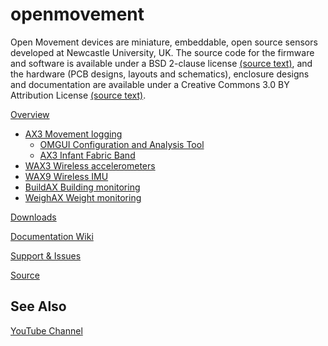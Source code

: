 openmovement
============

Open Movement devices are miniature, embeddable, open source sensors developed at Newcastle University, UK. The source code for the firmware and software is available under a BSD 2-clause license [(source text)](http://github.com/digitalinteraction/openmovement/blob/master/Software/LICENSE.TXT), and the hardware (PCB designs, layouts and schematics), enclosure designs and documentation are available under a Creative Commons 3.0 BY Attribution License [(source text)](http://github.com/digitalinteraction/openmovement/blob/master/Hardware/LICENSE.TXT).

[Overview](http://github.com/digitalinteraction/openmovement/wiki/OpenMovement) 
* [AX3 Movement logging](http://github.com/digitalinteraction/openmovement/wiki/AX3)
  * [OMGUI Configuration and Analysis Tool](https://github.com/digitalinteraction/openmovement/wiki/AX3-GUI)
  * [AX3 Infant Fabric Band](https://github.com/digitalinteraction/openmovement/tree/master/Mechanical/AX3/AX3%20Fabric%20Band)
* [WAX3 Wireless accelerometers](http://github.com/digitalinteraction/openmovement/wiki/WAX3)
* [WAX9 Wireless IMU](http://github.com/digitalinteraction/openmovement/wiki/WAX9)
* [BuildAX Building monitoring](http://github.com/digitalinteraction/openmovement/wiki/BuildAX)
* [WeighAX Weight monitoring](http://github.com/digitalinteraction/openmovement/wiki/WeighAX)

<!-- * [AXi '9-Axis' device with display](http://github.com/digitalinteraction/openmovement/wiki/AXi) -->

[Downloads](https://github.com/digitalinteraction/openmovement/blob/master/Downloads/README.md)

[Documentation Wiki](http://github.com/digitalinteraction/openmovement/wiki/Documentation)

[Support & Issues](http://github.com/digitalinteraction/openmovement/wiki/Support) 

[Source](http://github.com/digitalinteraction/openmovement/wiki/Source) 

## See Also ##

[YouTube Channel](https://www.youtube.com/channel/UCppN19v-D7q2LR1_LSYUN0w) 

